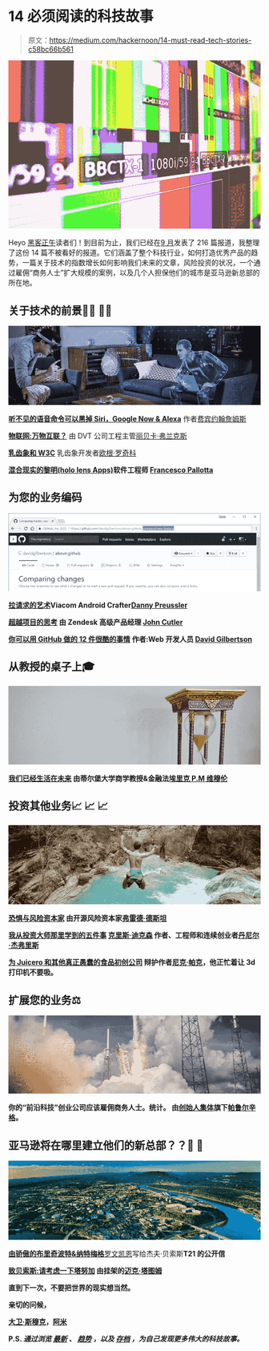 # 14 必须阅读的科技故事

> 原文：<https://medium.com/hackernoon/14-must-read-tech-stories-c58bc66b561>

[![](img/a5973a33b5d62462d94840e32ea78735.png)](http://bit.ly/2wnPSa1)

Heyo [黑客正午](http://hackernoon.com)读者们！到目前为止，我们已经在[9 月](https://hackernoon.com/archive/2017/09)发表了 216 篇报道，我整理了这份 14 篇不被看好的报道。它们涵盖了整个科技行业，如何打造优秀产品的趋势，一篇关于技术的指数增长如何影响我们未来的文章，风险投资的状况，一个通过雇佣“商务人士”扩大规模的案例，以及几个人担保他们的城市是亚马逊新总部的所在地。

## 关于技术的前景👨‍💻 👩‍💻

[![](img/7b1270902390591563249b45f701aadd.png)](https://hackernoon.com/the-dawn-of-mixed-reality-hololens-apps-9070a9800c26)

[**听不见的语音命令可以黑掉 Siri，Google Now & Alexa**](https://hackernoon.com/inaudible-voice-commands-can-hack-siri-google-now-alexa-3ebc654e0ad6) 作者[费宾约翰詹姆斯](https://medium.com/u/75a616711f4e?source=post_page-----c58bc66b561--------------------------------)

[**物联网:万物互联？**](https://hackernoon.com/iot-the-internet-of-every-thing-c87be8dc0e47) 由 DVT 公司工程主管[丽贝卡·弗兰克斯](https://medium.com/u/3f9b9c30bec7?source=post_page-----c58bc66b561--------------------------------)

[**乳齿象和 W3C**](https://hackernoon.com/mastodon-and-the-w3c-f75f376f422) 乳齿象开发者[欧根·罗奇科](https://medium.com/u/afd8065f3f77?source=post_page-----c58bc66b561--------------------------------)

[**混合现实的黎明(holo lens Apps)**](https://hackernoon.com/the-dawn-of-mixed-reality-hololens-apps-9070a9800c26)**软件工程师 [Francesco Pallotta](https://medium.com/u/2ad524c3dcd2?source=post_page-----c58bc66b561--------------------------------)**

## **为您的业务编码**

**[![](img/04528fba7a8eeb4930e7f2093974b9f6.png)](https://hackernoon.com/12-cool-things-you-can-do-with-github-f3e0424cf2f0)**

**[**拉请求的艺术**](https://hackernoon.com/the-art-of-pull-requests-6f0f099850f9)Viacom Android Crafter[Danny Preussler](https://medium.com/u/1331e67af4e1?source=post_page-----c58bc66b561--------------------------------)**

**[**超越项目的思考**](https://hackernoon.com/thinking-beyond-projects-71998e2524e7) 由 Zendesk 高级产品经理 [John Cutler](https://medium.com/u/4c3f4fe11e6b?source=post_page-----c58bc66b561--------------------------------)**

**[**你可以用 GitHub 做的 12 件很酷的事情**](https://hackernoon.com/12-cool-things-you-can-do-with-github-f3e0424cf2f0) 作者:Web 开发人员 [David Gilbertson](https://medium.com/u/f735d3b0f2f3?source=post_page-----c58bc66b561--------------------------------)**

## **从教授的桌子上🎓**

**[![](img/79ba8148e48a49b461e93959f85fa0b5.png)](https://hackernoon.com/we-are-already-living-in-the-future-c69443606805)**

**[**我们已经生活在未来**](https://hackernoon.com/we-are-already-living-in-the-future-c69443606805) 由蒂尔堡大学商学教授&金融法[埃里克 P.M 维穆伦](https://medium.com/u/9eaa7a0096d3?source=post_page-----c58bc66b561--------------------------------)**

## **投资其他业务📈 📈 📈**

**[![](img/5f5a4feec5c5eed24e70dac7965cfc79.png)](https://hackernoon.com/fear-and-the-venture-capitalist-7c7a1f3fbc04)**

**[**恐惧与风险资本家**](https://hackernoon.com/fear-and-the-venture-capitalist-7c7a1f3fbc04) 由开源风险资本家[弗雷德·德斯坦](https://medium.com/u/9f7fd5254814?source=post_page-----c58bc66b561--------------------------------)**

**[**我从投资大师那里学到的五件事**](https://hackernoon.com/five-things-i-learned-from-master-investor-chris-dixon-8b7be39f30fc) [**克里斯·迪克森**](https://medium.com/u/a8e3741de9e2?source=post_page-----c58bc66b561--------------------------------) 作者、工程师和连续创业者[丹尼尔·杰弗里斯](https://medium.com/u/618a7c78c957?source=post_page-----c58bc66b561--------------------------------)**

**[**为 Juicero 和其他真正愚蠢的食品初创公司**](https://hackernoon.com/in-defense-of-juicero-and-other-really-dumb-food-startups-29a5a754eb1a) 辩护作者[尼克·帕克](https://medium.com/u/60d19fe1de7b?source=post_page-----c58bc66b561--------------------------------)，他正忙着让 3d 打印机不要吸。**

## **扩展您的业务⚖️**

**[![](img/a89228f587a92225319a6ab25884629b.png)](https://hackernoon.com/your-frontier-tech-startup-should-hire-business-people-stat-11ccc607c504)**

**你的“前沿科技”创业公司应该雇佣商务人士。统计。 由[创始人集体](https://medium.com/u/f49435c6fa9?source=post_page-----c58bc66b561--------------------------------)旗下[帕鲁尔辛格](https://medium.com/u/d40238e5eaf8?source=post_page-----c58bc66b561--------------------------------)。**

## **亚马逊将在哪里建立他们的新总部？？🌴 🌴**

**[![](img/4c1600ae85e85e99359dd68f98e26261.png)](https://hackernoon.com/to-mr-bezos-please-consider-chattanooga-for-hq2-f66fd509ab9c)**

**[**由骄傲的布里奇波特&纳特梅格**](https://hackernoon.com/an-open-letter-to-jeff-bezos-34d396f18072)**[罗文凯恩](https://medium.com/u/d9959f617da1?source=post_page-----c58bc66b561--------------------------------)写给杰夫·贝索斯**T21 的公开信**

**[**致贝索斯:请考虑一下塔努加**](https://hackernoon.com/to-mr-bezos-please-consider-chattanooga-for-hq2-f66fd509ab9c) 由挂架的[迈克·塔图姆](https://medium.com/u/aa934b54743e?source=post_page-----c58bc66b561--------------------------------)**

**直到下一次，不要把世界的现实想当然。**

**亲切的问候，**

**[大卫·斯穆克](http://www.davidsmooke.net/)，[阿米](http://twitter.com/ami)**

****P.S.** *通过浏览* [*最新*](http://hackernoon.com/latest) *、* [*趋势*](http://hackernoon.com/trending) *，以及* [*存档*](https://hackernoon.com/archive/2017) *，为自己发现更多伟大的科技故事。***